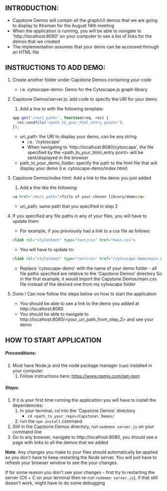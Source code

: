 ## INTRODUCTION: 
* Capstone Demos will contain all the graph/UI demos that we are going to display to Khoman for the August 14th meeting
* When the application is running, you will be able to navigate to 'http://localhost:8080' on your computer to see a list of links for the demos that we created
* The implementation assumes that your demo can be accessed through an HTML file 

## INSTRUCTIONS TO ADD DEMO:
1. Create another folder under Capstone Demos containing your code 
    * i.e. cytoscape-demo: Demo for the Cytoscape.js graph library
1. Capstone Demos/server.js: add code to specify the URI for your demo 
    1. Add a line to with the following template: 
    ```javascript
    app.get('/<uri_path>', function(req, res) {
      res.sendfile('<path_to_your_html_entry point>'); 
    });
    ```
    * uri_path: the URI to display your demo, can be any string 
        * i.e. '/cytoscape'
        * When navigating to 'http://localhost:8080/cytoscape', the file specified by the <path_to_your_html_entry point> will be sent/displayed in the browser
    * path_to_your_demo_folder: specify the path to the html file that will display your demo (i.e. cytoscape-demo/index.html)
1. Capstone Demos/index.html: Add a link to the demo you just added
    1. Add a line like the following: 
    ```html
    <a href="/<uri_path>">Title of your chosen library/demo</a>
    ```
     * uri_path: same path that you specified in step 2 
1. If you specified any file paths in any of your files, you will have to update them
    * For example, if you previously had a link to a css file as follows: 
    ```html
    <link rel="stylesheet" type="text/css" href="main.css">
    ```
    * You will have to update to:
    ```html 
    <link rel="stylesheet" type="text/css" href="/cytoscape-demo/main.css">
    ```
    * Replace 'cytoscape-demo' with the name of your demo folder - all file paths specified are relative to the 'Capstone Demos' directory
    So in the first example, it would import the Capstone Demos/main.css file instead of the desired one from my cytoscape folder 
    
1. Done ! Can now follow the steps below on how to start the application
    * You should be able to see a link to the demo you added at http://localhost:8080
    * You should be able to navigate to http://localhost:8080/<your_uri_path_from_step_2> and see your demo          


## HOW TO START APPLICATION
##### Preconditions:
1. Must have  Node.js and the node package manager (```npm```) installed in your computer 
    1. Follow instructions here: https://www.npmjs.com/get-npm

##### Steps:
1. If it is your first time running the application you will have to install the dependencies:
    1. In your terminal, cd into the 'Capstone Demos' directory 
        * ```cd <path_to_your_repo>/Capstone\ Demos/```
    1. run the ```npm install``` command
1. Still in the Capstone Demos directory, run ```nodemon server.js``` on your command line
1. Go to any browser, navigate to http://localhost:8080, you should see a page with links to all the demos that we added

**Note**: Any changes you make to your files should automatically be applied so you don't have to keep restarting the Node server. 
You will just have to refresh your browser window to see the your changes.

If for some reason you don't see your changes - first try to restarting the server (Ctl + C on your terminal then re-run ```nodemon server.js```), if that still doesn't work, might have to do some debugging
